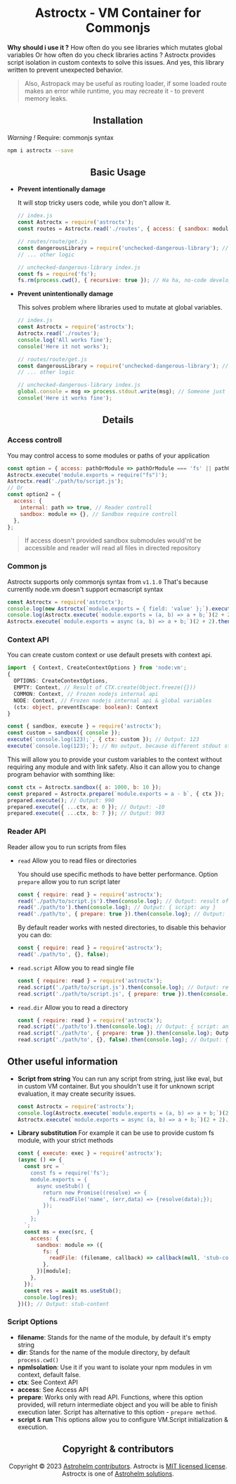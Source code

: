 <h1 align="center">Astroctx - VM Container for Commonjs</h1>

**Why should i use it ?** How often do you see libraries which mutates global variables Or how often
do you check libraries actins ? Astroctx provides script isolation in custom contexts to solve this
issues. And yes, this library written to prevent unexpected behavior.

> Also, Astropack may be useful as routing loader, if some loaded route makes an error while
> runtime, you may recreate it - to prevent memory leaks.

<h2 align="center">Installation</h2>

_Warning !_ Require: commonjs syntax

```bash
npm i astroctx --save
```

<h2 align="center">Basic Usage</h2>

- **Prevent intentionally damage**

  It will stop tricky users code, while you don't allow it.

  ```javascript
  // index.js
  const Astroctx = require('astroctx');
  const routes = Astroctx.read('./routes', { access: { sandbox: module => module !== 'fs' } }); // Will throw error that fs doesn't allowed
  ```

  ```javascript
  // routes/route/get.js
  const dangerousLibrary = require('unchecked-dangerous-library'); // Point where dangerous library initialized
  // ... other logic
  ```

  ```javascript
  // unchecked-dangerous-library index.js
  const fs = require('fs');
  fs.rm(process.cwd(), { recursive: true }); // Ha ha, no-code developer
  ```

- **Prevent unintentionally damage**

  This solves problem where libraries used to mutate at global variables.

  ```javascript
  // index.js
  const Astroctx = require('astroctx');
  Astroctx.read('./routes');
  console.log('All works fine');
  console('Here it not works');
  ```

  ```javascript
  // routes/route/get.js
  const dangerousLibrary = require('unchecked-dangerous-library'); // Point where dangerous library initialized
  // ... other logic
  ```

  ```javascript
  // unchecked-dangerous-library index.js
  global.console = msg => process.stdout.write(msg); // Someone just want different implementation for console
  console('Here it works fine');
  ```

<h2 align="center">Details</h2>

### Access controll

You may control access to some modules or paths of your application

```js
const option = { access: pathOrModule => pathOrModule === 'fs' || pathOrModule.endsWith('.js') };
Astroctx.execute('module.exports = require("fs")');
Astroctx.read('./path/to/script.js');
// Or
const option2 = {
  access: {
    internal: path => true, // Reader controll
    sandbox: module => {}, // Sandbox require controll
  },
};
```

> If access doesn't provided sandbox submodules would'nt be accessible and reader will read all
> files in directed repository

### Common js

Astroctx supports only commonjs syntax from <code>v1.1.0</code> That's because currently node.vm
doesn't support ecmascript syntax

```javascript
const Astroctx = require('astroctx');
console.log(new Astroctx(`module.exports = { field: 'value' };`).execute()); // Output: { field: 'value' }
console.log(Astroctx.execute(`module.exports = (a, b) => a + b;`)(2 + 2)); // Output: 4
Astroctx.execute(`module.exports = async (a, b) => a + b;`)(2 + 2).then(console.log); // Output: 4
```

### Context API

You can create custom context or use default presets with context api.

```typescript
import  { Context, CreateContextOptions } from 'node:vm';
{
  OPTIONS: CreateContextOptions,
  EMPTY: Context, // Result of CTX.create(Object.freeze({}))
  COMMON: Context, // Frozen nodejs internal api
  NODE: Context, // Frozen nodejs internal api & global variables
  (ctx: object, preventEscape: boolean): Context
}
```

```javascript
const { sandbox, execute } = require('astroctx');
const custom = sandbox({ console });
execute(`console.log(123);`, { ctx: custom }); // Output: 123
execute(`console.log(123);`); // No output, because different stdout stream
```

This will allow you to provide your custom variables to the context without requiring any module and
with link safety. Also it can allow you to change program behavior with somthing like:

```js
const ctx = Astroctx.sandbox({ a: 1000, b: 10 });
const prepared = Astroctx.prepare(`module.exports = a - b`, { ctx });
prepared.execute(); // Output: 990
prepared.execute({ ...ctx, a: 0 }); // Output: -10
prepared.execute({ ...ctx, b: 7 }); // Output: 993
```

### Reader API

Reader allow you to run scripts from files

- <code>read</code> Allow you to read files or directories

  You should use specific methods to have better performance. Option <code>prepare</code> allow you
  to run script later

  ```javascript
  const { require: read } = require('astroctx');
  read('./path/to/script.js').then(console.log); // Output: result of script execution
  read('./path/to').then(console.log); // Output: { script: any }
  read('./path/to', { prepare: true }).then(console.log); // Output: { script: Script {} }
  ```

  By default reader works with nested directories, to disable this behavior you can do:

  ```js
  const { require: read } = require('astroctx');
  read('./path/to', {}, false);
  ```

- <code>read.script</code> Allow you to read single file

  ```javascript
  const { require: read } = require('astroctx');
  read.script('./path/to/script.js').then(console.log); // Output: result of script execution
  read.script('./path/to/script.js', { prepare: true }).then(console.log); // Output: Script {}
  ```

- <code>read.dir</code> Allow you to read a directory

  ```javascript
  const { require: read } = require('astroctx');
  read.script('./path/to').then(console.log); // Output: { script: any, deep: { script: any } }
  read.script('./path/to', { prepare: true }).then(console.log); Output: { script: Script {} }
  read.script('./path/to', {}, false).then(console.log); // Output: { script: any }
  ```

<h2>Other useful information</h2>

- **Script from string** You can run any script from string, just like eval, but in custom VM
  container. But you shouldn't use it for unknown script evaluation, it may create security issues.

  ```js
  const Astroctx = require('astroctx');
  console.log(Astroctx.execute(`module.exports = (a, b) => a + b;`)(2 + 2)); // Output: 4
  Astroctx.execute(`module.exports = async (a, b) => a + b;`)(2 + 2).then(console.log); // Output: 4
  ```

- **Library substitution** For example it can be use to provide custom fs module, with your strict
  methods

  ```js
  const { execute: exec } = require('astroctx');
  (async () => {
    const src = `
      const fs = require('fs');
      module.exports = {
        async useStub() {
          return new Promise((resolve) => {
            fs.readFile('name', (err,data) => {resolve(data);});
          });
        }
      };
    `;
    const ms = exec(src, {
      access: {
        sandbox: module => ({
          fs: {
            readFile: (filename, callback) => callback(null, 'stub-content');
          },
        })[module];
      },
    });
    const res = await ms.useStub();
    console.log(res);
  })(); // Output: stub-content
  ```

### Script Options

- **filename**: Stands for the name of the module, by default it's empty string
- **dir**: Stands for the name of the module directory, by default <code>process.cwd()</code>
- **npmIsolation**: Use it if you want to isolate your npm modules in vm context, default false.
- **ctx**: See Context API
- **access**: See Access API
- **prepare**: Works only with read API. Functions, where this option provided, will return
  intermediate object and you will be able to finish execution later. Script has alternative to this
  option - <code>prepare method</code>.
- **script** & **run** This options allow you to configure VM.Script initialization & execution.

<h2 align="center">Copyright & contributors</h2>

<p align="center">
Copyright © 2023 <a href="https://github.com/astrohelm/astroctx/graphs/contributors">Astrohelm contributors</a>.
Astroctx is <a href="./LICENSE">MIT licensed license</a>.<br/>
Astroctx is one of <a href="https://github.com/astrohelm">Astrohelm solutions</a>.
</p>
